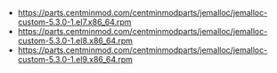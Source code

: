 * https://parts.centminmod.com/centminmodparts/jemalloc/jemalloc-custom-5.3.0-1.el7.x86_64.rpm
* https://parts.centminmod.com/centminmodparts/jemalloc/jemalloc-custom-5.3.0-1.el8.x86_64.rpm
* https://parts.centminmod.com/centminmodparts/jemalloc/jemalloc-custom-5.3.0-1.el9.x86_64.rpm